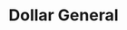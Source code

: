 ---
title: "Dollar General"
url: /cleveland/dollar-general-south-lee-highway/
shop: variety store
---
